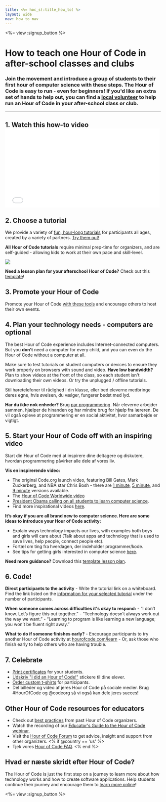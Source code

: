 ```yaml
---
title: <%= hoc_s(:title_how_to) %>
layout: wide
nav: how_to_nav
---
```

<%= view :signup_button %>

# How to teach one Hour of Code in after-school classes and clubs

### Join the movement and introduce a group of students to their first hour of computer science with these steps. The Hour of Code is easy to run - even for beginners! If you'd like an extra set of hands to help out, you can find a [local volunteer](<%= codeorg_url('/volunteer/local') %>) to help run an Hour of Code in your after-school class or club.

---

## 1. Watch this how-to video <iframe width="500" height="255" src="//www.youtube.com/embed/SrnvvWDm73k" frameborder="0" allowfullscreen mark="crwd-mark"></iframe> 

## 2. Choose a tutorial

We provide a variety of [fun, hour-long tutorials](<%= resolve_url('/learn') %>) for participants all ages, created by a variety of partners. [Try them out!](<%= resolve_url('/learn') %>)

**All Hour of Code tutorials** require minimal prep-time for organizers, and are self-guided - allowing kids to work at their own pace and skill-level.

[![](/images/fit-700/tutorials.png)](<%= resolve_url('/learn') %>)

**Need a lesson plan for your afterschool Hour of Code?** Check out this [template](/files/AfterschoolEducatorLessonPlanOutline.docx)!

## 3. Promote your Hour of Code

Promote your Hour of Code [with these tools](<%= resolve_url('/promote') %>) and encourage others to host their own events.

## 4. Plan your technology needs - computers are optional

The best Hour of Code experience includes Internet-connected computers. But you **don’t** need a computer for every child, and you can even do the Hour of Code without a computer at all.

Make sure to test tutorials on student computers or devices to ensure they work properly on browsers with sound and video. **Have low bandwidth?** Plan to show videos at the front of the class, so each student isn't downloading their own videos. Or try the unplugged / offline tutorials.

Stil høretelefoner til rådighed i din klasse, eller bed eleverne medbringe deres egne, hvis øvelsen, du vælger, fungerer bedst med lyd.

**Har du ikke nok enheder?** Brug [par programmering](https://www.youtube.com/watch?v=vgkahOzFH2Q). Når eleverne arbejder sammen, hjælper de hinanden og har mindre brug for hjælp fra læreren. De vil også opleve at programmering er en social aktivitet, hvor samarbejde er vigtigt.

## 5. Start your Hour of Code off with an inspiring video

Start din Hour of Code med at inspirere dine deltagere og diskutere, hvordan programmering påvirker alle dele af vores liv.

**Vis en inspirerende video:**

- The original Code.org launch video, featuring Bill Gates, Mark Zuckerberg, and NBA star Chris Bosh - there are [1 minute](https://www.youtube.com/watch?v=qYZF6oIZtfc), [5 minute](https://www.youtube.com/watch?v=nKIu9yen5nc), and [9 minute](https://www.youtube.com/watch?v=dU1xS07N-FA) versions available.
- The [Hour of Code Worldwide video](https://www.youtube.com/watch?v=KsOIlDT145A)
- [President Obama calling on all students to learn computer science](https://www.youtube.com/watch?v=6XvmhE1J9PY).
- Find more inspirational videos [here](https://www.youtube.com/playlist?list=PLzdnOPI1iJNfpD8i4Sx7U0y2MccnrNZuP).

**It’s okay if you are all brand new to computer science. Here are some ideas to introduce your Hour of Code activity:**

- Explain ways technology impacts our lives, with examples both boys and girls will care about (Talk about apps and technology that is used to save lives, help people, connect people etc).
- Fortæl om ting fra hverdagen, der indeholder programmer/kode.
- See tips for getting girls interested in computer science [here](<%= resolve_url('https://code.org/girls') %>).

**Need more guidance?** Download this [template lesson plan](/files/AfterschoolEducatorLessonPlanOutline.docx).

## 6. Code!

**Direct participants to the activity** - Write the tutorial link on a whiteboard. Find the link listed on the [information for your selected tutorial](<%= resolve_url('/learn') %>) under the number of participants.

**When someone comes across difficulties it's okay to respond:** - “I don’t know. Let’s figure this out together.” - “Technology doesn’t always work out the way we want.” - “Learning to program is like learning a new language; you won’t be fluent right away.”

**What to do if someone finishes early?** - Encourage participants to try another Hour of Code activity at [hourofcode.com/learn](<%= resolve_url('/learn') %>) - Or, ask those who finish early to help others who are having trouble.

## 7. Celebrate

- [Print certificates](<%= codeorg_url('/certificates') %>) for your students.
- [Udskriv "I did an Hour of Code!"](<%= resolve_url('/promote/resources#stickers') %>) stickere til dine elever.
- [Order custom t-shirts](http://blog.code.org/post/132608499493/hour-of-code-shirts-and-more) for participants.
- Del billeder og video af jeres Hour of Code på sociale medier. Brug #HourOfCode og @codeorg så vi også kan dele jeres succes!

## Other Hour of Code resources for educators

- Check out [best practices](http://www.slideshare.net/TeachCode/hour-of-code-best-practices-for-successful-educators-51273466) from past Hour of Code organizers.
- Watch the recording of our [Educator's Guide to the Hour of Code webinar](https://youtu.be/EJeMeSW2-Mw).
- Visit the [Hour of Code Forum](http://forum.code.org/c/plc/hour-of-code) to get advice, insight and support from other organizers. <% if @country == 'us' %>
- Tjek vores [Hour of Code FAQ](https://support.code.org/hc/en-us/categories/200147083-Hour-of-Code). <% end %>

## Hvad er næste skridt efter Hour of Code?

The Hour of Code is just the first step on a journey to learn more about how technology works and how to create software applications. Help students continue their journey and encourage them to [learn more online](<%= codeorg_url('/learn/beyond') %>)!

<%= view :signup_button %>